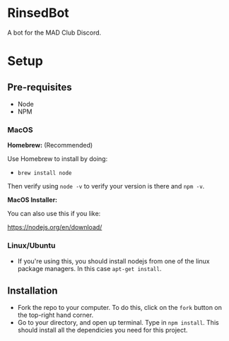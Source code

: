 # RinsedBot
A bot for the MAD Club Discord.

# Setup

## Pre-requisites

- Node
- NPM

### MacOS

**Homebrew:** (Recommended)

Use Homebrew to install by doing:

- `brew install node`

Then verify using `node -v` to verify your version is there and `npm -v`.

**MacOS Installer:**

You can also use this if you like:

https://nodejs.org/en/download/


### Linux/Ubuntu

- If you're using this, you should install nodejs from one of the linux package managers. In this case `apt-get install`.

## Installation

- Fork the repo to your computer. To do this, click on the `fork` button on the top-right hand corner.
- Go to your directory, and open up terminal. Type in `npm install`. This should install all the dependicies you need for this project.
